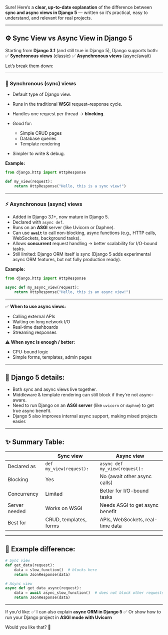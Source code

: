 Sure! Here’s a **clear, up-to-date explanation** of the difference between **sync and async views in Django 5** — written so it’s practical, easy to understand, and relevant for real projects.

---

## ⚙ **Sync View vs Async View in Django 5**

Starting from **Django 3.1** (and still true in Django 5), Django supports both:
✅ **Synchronous views** (classic)
✅ **Asynchronous views** (async/await)

Let’s break them down:

---

### 🧩 **Synchronous (sync) views**

- Default type of Django view.
- Runs in the traditional **WSGI** request–response cycle.
- Handles one request per thread → **blocking**.
- Good for:

  - Simple CRUD pages
  - Database queries
  - Template rendering

- Simpler to write & debug.

**Example:**

```python
from django.http import HttpResponse

def my_view(request):
    return HttpResponse("Hello, this is a sync view!")
```

---

### ⚡ **Asynchronous (async) views**

- Added in Django 3.1+, now mature in Django 5.
- Declared with `async def`.
- Runs on an **ASGI** server (like Uvicorn or Daphne).
- Can use **`await`** to call non-blocking, async functions (e.g., HTTP calls, WebSockets, background tasks).
- Allows **concurrent** request handling → better scalability for I/O-bound tasks.
- Still limited: Django ORM itself is sync (Django 5 adds experimental async ORM features, but not fully production ready).

**Example:**

```python
from django.http import HttpResponse

async def my_async_view(request):
    return HttpResponse("Hello, this is an async view!")
```

---

✅ **When to use async views:**

- Calling external APIs
- Waiting on long network I/O
- Real-time dashboards
- Streaming responses

⚠ **When sync is enough / better:**

- CPU-bound logic
- Simple forms, templates, admin pages

---

## 📌 **Django 5 details:**

- Both sync and async views live together.
- Middleware & template rendering can still block if they're not async-aware.
- Need to run Django on an **ASGI server** (like `uvicorn` or `daphne`) to get true async benefit.
- Django 5 also improves internal async support, making mixed projects easier.

---

## ✨ **Summary Table:**

|               | Sync view               | Async view                       |
| ------------- | ----------------------- | -------------------------------- |
| Declared as   | `def my_view(request):` | `async def my_view(request):`    |
| Blocking      | Yes                     | No (await other async calls)     |
| Concurrency   | Limited                 | Better for I/O-bound tasks       |
| Server needed | Works on WSGI           | Needs ASGI to get async benefit  |
| Best for      | CRUD, templates, forms  | APIs, WebSockets, real-time data |

---

## 🧪 **Example difference:**

```python
# Sync view
def get_data(request):
    data = slow_function()  # blocks here
    return JsonResponse(data)

# Async view
async def get_data_async(request):
    data = await async_slow_function()  # does not block other requests
    return JsonResponse(data)
```

---

If you'd like:
✅ I can also explain **async ORM in Django 5**
✅ Or show how to run your Django project in **ASGI mode with Uvicorn**

Would you like that? 🚀
